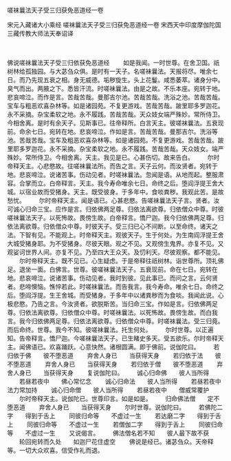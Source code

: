 嗟袜曩法天子受三归获免恶道经一卷


宋元入藏诸大小乘经
嗟袜曩法天子受三归获免恶道经一卷
宋西天中印度摩伽陀国三藏传教大师法天奉诏译


　　

佛说嗟袜曩法天子受三归依获免恶道经
　　如是我闻。一时世尊。在舍卫国。祇树林给孤独园。与大苾刍众俱。是时有一天子。名嗟袜曩法。天报将尽。唯余七日。而乃先现五衰之相。身无威德。垢秽旋生。头上花鬘。咸悉萎萃。诸身分中。臭气而出。两腋之下。悉皆汗流。时嗟袜曩法。由是之故。不乐本座。宛转于地。悲哀啼泣。而作是言。苦哉苦哉。曼那吉尔池。苦哉苦哉。洗浴之池。苦哉苦哉。宝车与粗恶欢喜杂林等。如是诸园苑。不复更游戏。苦哉苦哉。跛里耶多罗迦花。永不采摘。杂宝柔软之地。永不履践。苦哉苦哉。天众妓女端严殊妙。常所侍卫。今相舍离。是时有余天子。见斯事已。往帝释所。白言天主。彼嗟袜曩法。五衰现前。命余七日。宛转在地。悲哀啼泣。作如是言。苦哉苦哉。曼那吉尔。洗浴等池。苦哉苦哉。宝车及粗恶欢喜杂林等。如是诸园苑。不复更游戏。苦哉苦哉。跛里耶多罗迦花。永不采摘。杂宝柔软之地。永不履践。苦哉苦哉。天众妓女。端严殊妙。常所侍卫。今相舍离。天主。我见是已。心甚伤切。故来告白。
　　尔时帝释天主。心悲愍故。往嗟袜曩法所。而告之言。天子云何。而汝贤者。宛转于地。悲哀啼泣。说诸苦事。伤动见者。时嗟袜曩法。忽闻是语。从地而起。整服肃容。合掌而立。白帝释言。天主。我今寿命唯余七日。命终之后。堕阎浮提王舍大城。以宿业故而受猪身。天主。既受彼身。于多年中。食啖粪秽。我观此苦。是故愁忧。
　　尔时帝释天主。闻是语已。心甚悲愍。告嗟袜曩法天子言。贤者。汝可诚心归命三宝。应作是言。归依佛两足尊。归依法离欲尊。归依僧众中尊。时彼嗟袜曩法天子。以死怖故。畏傍生故。白帝释言。憍尸迦。我今归依佛两足尊。归依法离欲尊。归依僧众中尊。时彼天子。受三归已心不间断。以至命终。诸天之法。下智有见。不能观上。时帝释天主。观彼天子。生于何处。为生南阎浮提王舍大城受猪身耶。为不受猪身。尽彼天眼。观之不见。又观傍生鬼界。亦复不见。又观娑诃世界人间。亦复不见。乃至四大王众天。及忉利天。尽彼观察。都不能见。
　　尔时帝释天主。既不见已。心生疑虑。于是帝释往祇树林。诣世尊所。顶礼佛足。退坐一面。白佛言。世尊。彼嗟袜曩法天子。五衰现前。命在七日。宛转在地。悲哀啼泣。说诸苦事。伤动见者。我时到彼。见此事已。而问之言。云何贤者。悲啼懊恼。憔悴若此。时嗟袜曩法。而告我言。我今寿命。唯余七日。命终之后。堕阎浮提。生王舍城。而受猪身。于多年中以诸粪秽而为食啖。我闻此说。心极悲愍。乃告之言。今汝贤者。欲脱斯苦。当归命三宝。作如是言。归依佛两足尊。归依法离欲尊。归依僧众中尊。时嗟袜曩法。以死怖故。畏傍生故。而白我言。我今归依佛两足尊。归依法离欲尊。归依僧众中尊。时嗟袜曩法。受三归竟。而后命终。世尊。我今不知。彼嗟袜曩法。托生何处。
　　尔时世尊。以正遍知。告帝释言。憍尸迦。今嗟袜曩法天子。已生睹史多天。受五欲乐。尔时帝释天主。闻佛语已。欢喜踊跃。心意快然。诸根圆满。即于佛前。说伽陀曰。
　　若归依于佛　　彼不堕恶道
　　弃舍人身已　　当获得天身
　　若归依于法　　彼不堕恶道
　　弃舍人身已　　当获得天身
　　若归依于僧　　彼不堕恶道
　　弃舍人身已　　当获得天身
　　复说伽陀曰。
　　诚心归命佛　　彼人当所得
　　若昼若夜中　　佛心常忆念
　　诚心归命法　　彼人当所得
　　若昼若夜中　　法力常加持
　　诚心归命僧　　彼人当所得
　　若昼若夜中　　僧威常覆护
　　尔时帝释天主。说伽陀已。世尊印言。如是如是。
　　归命佛法僧　　定不堕恶道
　　弃舍人身已　　当获得天身
　　尔时世尊。说伽陀曰。
　　若佛陀二字　　得到于舌上
　　同彼归命等　　不虚过一生
　　若达磨二字　　得到于舌上
　　同彼归命等　　不虚过一生
　　若僧伽二字　　得到于舌上
　　同彼归命等　　不虚过一生
　　又说偈言。
　　佛法僧名若不知　　彼人最下故不获
　　轮回宛转而久处　　如迦尸花住虚空
　　佛说是经已。诸苾刍众。天帝释等。一切大众欢喜。信受作礼而退。



